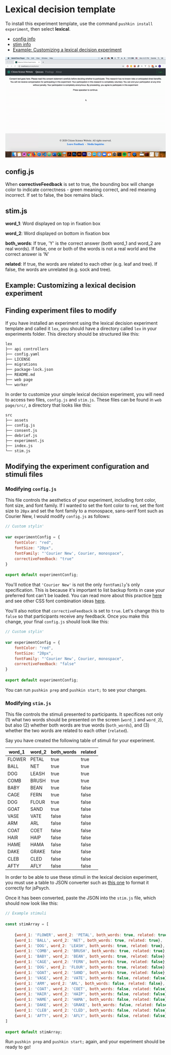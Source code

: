 # Lexical decision template

To install this experiment template, use the command `pushkin install experiment`, then select **lexical**.

* [config info](lexical-decision-template.md#config-js)
* [stim info](lexical-decision-template.md#stim-js)
* [Example: Customizing a lexical decision experiment](lexical-decision-template.md#example-customizing-a-lexical-decision-example)

![Lexical decision experiment template, with corrective response set to true.](../../.gitbook/assets/ezgif.com-video-to-gif-9-.gif)

## config.js

When **correctiveFeedback** is set to true, the bounding box will change color to indicate correctness - green meaning correct, and red meaning incorrect. If set to false, the box remains black.

## stim.js

**word\_1**: Word displayed on top in fixation box

**word\_2**: Word displayed on bottom in fixation box

**both\_words**: If true, 'Y' is the correct answer \(both word\_1 and word\_2 are real words\). If false, one or both of the words is not a real world and the correct answer is 'N'

**related**: If true, the words are related to each other \(e.g. leaf and tree\). If false, the words are unrelated \(e.g. sock and tree\).

## Example: Customizing a lexical decision experiment

## Finding experiment files to modify

If you have installed an experiment using the lexical decision experiment template and called it `lex`, you should have a directory called `lex` in your experiments folder. This directory should be structured like this:

```example
lex
├── api controllers
├── config.yaml
├── LICENSE
├── migrations
├── package-lock.json
├── README.md
├── web page
└── worker
```
In order to customize your simple lexical decision experiment, you will need to access two files, `config.js` and `stim.js`. These files can be found in `web page/src/`, a directory that looks like this:

```example
src
├── assets
├── config.js
├── consent.js
├── debrief.js
├── experiment.js
├── index.js
└── stim.js
```

## Modifying the experiment configuration and stimuli files

### Modifying `config.js`

This file controls the aesthetics of your experiment, including font color, font size, and font family. If I wanted to set the font color to `red`, set the font size to `20px` and set the font family to a monospace, sans-serif font such as Courier New, I would modify `config.js` as follows:

```javascript
// Custom stylin'

var experimentConfig = {
    fontColor: "red",
    fontSize: "20px",
    fontFamily: "'Courier New', Courier, monospace",
    correctiveFeedback: "true"
}

export default experimentConfig;
```

You'll notice that `'Courier New'` is not the only `fontFamily`'s only specification. This is because it's important to list backup fonts in case your preferred font can't be loaded. You can read more about this practice [here](https://discuss.codecademy.com/t/how-many-fallback-fonts-should-i-have/363586) and see other CSS font combination ideas [here](https://www.w3schools.com/cssref/css_websafe_fonts.asp). 

You'll also notice that `correctiveFeedback` is set to `true`. Let's change this to `false` so that participants receive any feedback. Once you make this change, your final `config.js` should look like this:

```javascript
// Custom stylin'

var experimentConfig = {
    fontColor: "red",
    fontSize: "20px",
    fontFamily: "'Courier New', Courier, monospace",
    correctiveFeedback: "false"
}

export default experimentConfig;
```

You can run `pushkin prep` and `pushkin start;` to see your changes. 


### Modifying `stim.js`

This file controls the stimuli presented to participants. It specifices not only (1) what two words should be presented on the screen (`word_1` and `word_2`), but also (2) whether both words are true words (`both_words`), and (3) whether the two words are related to each other (`related`). 

Say you have created the following table of stimuli for your experiment.

| word_1 | word_2 | both_words | related |
|--------|--------|------------|---------|
| FLOWER | PETAL  | true       | true    |
| BALL   | NET    | true       | true    |
| DOG    | LEASH  | true       | true    |
| COMB   | BRUSH  | true       | true    |
| BABY   | BEAN   | true       | false   |
| CAGE   | FERN   | true       | false   |
| DOG    | FLOUR  | true       | false   |
| GOAT   | SAND   | true       | false   |
| VASE   | VATE   | false      | false   |
| ARM    | ARL    | false      | false   |
| COAT   | COET   | false      | false   |
| HAIR   | HAIP   | false      | false   |
| HAME   | HAMA   | false      | false   |
| DAKE   | GRAKE  | false      | false   |
| CLEB   | CLED   | false      | false   |
| AFTY   | AFLY   | false      | false   |

In order to be able to use these stimuli in the lexical decision experiment, you must use a table to JSON converter such as [this one](https://tableconvert.com/) to format it correctly for jsPsych. 

Once it has been converted, paste the JSON into the `stim.js` file, which should now look like this:

```javascript
// Example stimuli

const stimArray = [

    {word_1: 'FLOWER', word_2: 'PETAL', both_words: true, related: true},
    {word_1: 'BALL', word_2: 'NET', both_words: true, related: true},
    {word_1: 'DOG', word_2: 'LEASH', both_words: true, related: true},
    {word_1: 'COMB', word_2: 'BRUSH', both_words: true, related: true},
    {word_1: 'BABY', word_2: 'BEAN', both_words: true, related: false},
    {word_1: 'CAGE', word_2: 'FERN', both_words: true, related: false},
    {word_1: 'DOG', word_2: 'FLOUR', both_words: true, related: false},
    {word_1: 'GOAT', word_2: 'SAND', both_words: true, related: false},
    {word_1: 'VASE', word_2: 'VATE', both_words: false, related: false},
    {word_1: 'ARM', word_2: 'ARL', both_words: false, related: false},
    {word_1: 'COAT', word_2: 'COET', both_words: false, related: false},
    {word_1: 'HAIR', word_2: 'HAIP', both_words: false, related: false},
    {word_1: 'HAME', word_2: 'HAMA', both_words: false, related: false},
    {word_1: 'DAKE', word_2: 'GRAKE', both_words: false, related: false},
    {word_1: 'CLEB', word_2: 'CLED', both_words: false, related: false},
    {word_1: 'AFTY', word_2: 'AFLY', both_words: false, related: false}
]

export default stimArray;
```

Run `pushkin prep` and `pushkin start;` again, and your experiment should be ready to go!
